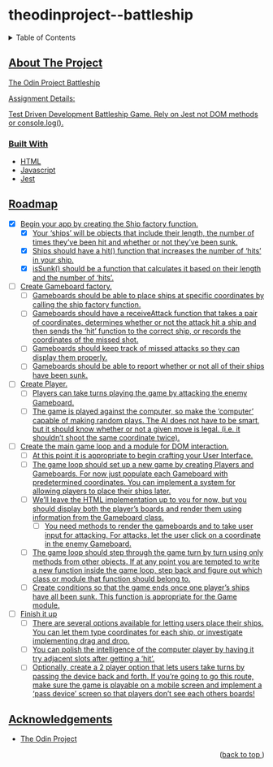 # theodinproject--battleship
<a name="readme-top"></a>
<details>
    <summary>Table of Contents</summary>
    <ol>
        <li>
            <a href="#about-the-project">About the Project</a>
            <ul>
                <li><a href="#built-width">Built With</li>
            </ul>
        </li>
        <li><a href="#roadmap">Roadmap</li>
        <li><a href="#acknowledgements">Acknowledgements</li>
    </ol>
</details>

## About The Project
The Odin Project Battleship

Assignment Details:

Test Driven Development Battleship Game. Rely on Jest not DOM methods or console.log().

### Built With
* HTML
* Javascript
* Jest

## Roadmap
- [x] Begin your app by creating the Ship factory function.
    - [x] Your ‘ships’ will be objects that include their length, the number of times they’ve been hit and whether or not they’ve been sunk.
    - [x] Ships should have a hit() function that increases the number of ‘hits’ in your ship.
    - [x] isSunk() should be a function that calculates it based on their length and the number of ‘hits’.
- [ ] Create Gameboard factory.
    - [ ] Gameboards should be able to place ships at specific coordinates by calling the ship factory function.
    - [ ] Gameboards should have a receiveAttack function that takes a pair of coordinates, determines whether or not the attack hit a ship and then sends the ‘hit’ function to the correct ship, or records the coordinates of the missed shot.
    - [ ] Gameboards should keep track of missed attacks so they can display them properly.
    - [ ] Gameboards should be able to report whether or not all of their ships have been sunk.
- [ ] Create Player.
    - [ ] Players can take turns playing the game by attacking the enemy Gameboard.
    - [ ] The game is played against the computer, so make the ‘computer’ capable of making random plays. The AI does not have to be smart, but it should know whether or not a given move is legal. (i.e. it shouldn’t shoot the same coordinate twice).
- [ ] Create the main game loop and a module for DOM interaction.
    - [ ] At this point it is appropriate to begin crafting your User Interface.
    - [ ] The game loop should set up a new game by creating Players and Gameboards. For now just populate each Gameboard with predetermined coordinates. You can implement a system for allowing players to place their ships later.
    - [ ] We’ll leave the HTML implementation up to you for now, but you should display both the player’s boards and render them using information from the Gameboard class.
        - [ ] You need methods to render the gameboards and to take user input for attacking. For attacks, let the user click on a coordinate in the enemy Gameboard.
    - [ ] The game loop should step through the game turn by turn using only methods from other objects. If at any point you are tempted to write a new function inside the game loop, step back and figure out which class or module that function should belong to.
    - [ ] Create conditions so that the game ends once one player’s ships have all been sunk. This function is appropriate for the Game module.
- [ ] Finish it up
    - [ ] There are several options available for letting users place their ships. You can let them type coordinates for each ship, or investigate implementing drag and drop.
    - [ ] You can polish the intelligence of the computer player by having it try adjacent slots after getting a ‘hit’.
    - [ ] Optionally, create a 2 player option that lets users take turns by passing the device back and forth. If you’re going to go this route, make sure the game is playable on a mobile screen and implement a ‘pass device’ screen so that players don’t see each others boards!

## Acknowledgements
* [The Odin Project](https://www.theodinproject.com/)
<p align="right">(<a href="#readme-top">back to top </a>)</p>